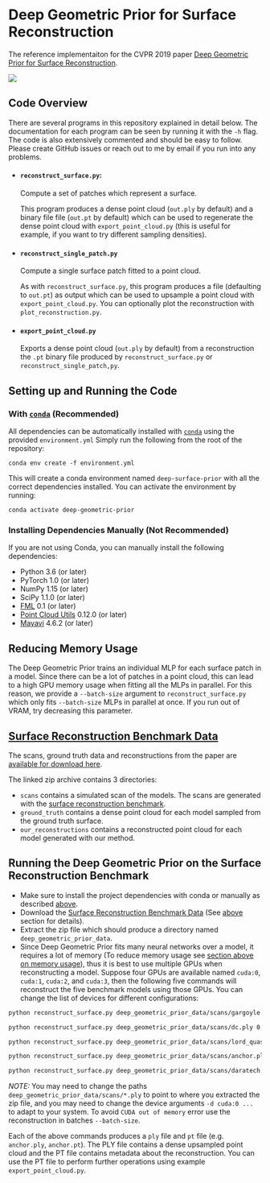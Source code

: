 # Deep Geometric Prior for Surface Reconstruction
The reference implementaiton for the CVPR 2019 paper [Deep Geometric Prior for Surface Reconstruction](https://arxiv.org/pdf/1811.10943.pdf).

![](https://github.com/fwilliams/deep-geometric-prior/blob/master/data/teaser.png)

## Code Overview
There are several programs in this repository explained in detail below. The documentation for each program can be seen by running it with the `-h` flag. The code is also extensively commented and should be easy to follow. Please create GitHub issues or reach out to me by email if you run into any problems.

- #### `reconstruct_surface.py`:
  Compute a set of patches which represent a surface. 

  This program produces a dense point cloud (`out.ply` by default) and a binary file file (`out.pt` by default) which can be used to regenerate the dense point cloud with `export_point_cloud.py` (this is useful for example, if you want to try different sampling densities).
   
- #### `reconstruct_single_patch.py` 
  Compute a single surface patch fitted to a point cloud. 

  As with `reconstruct_surface.py`, this program produces a file (defaulting to `out.pt`) as output which can be used to upsample a point cloud with `export_point_cloud.py`. You can optionally plot the reconstruction with `plot_reconstruction.py`.
   
- #### `export_point_cloud.py` 
  Exports a dense point cloud (`out.ply` by default) from a reconstruction the `.pt` binary file produced by `reconstruct_surface.py` or `reconstruct_single_patch,py`. 


## Setting up and Running the Code
  
### With [`conda`](https://conda.io/en/latest/) (Recommended)
All dependencies can be automatically installed with [`conda`](https://conda.io/en/latest/) using the provided `environment.yml`
Simply run the following from the root of the repository:
  
```
conda env create -f environment.yml
```
  
This will create a conda environment named `deep-surface-prior` with all the correct dependencies installed. You can activate the environment by running:
```
conda activate deep-geometric-prior
```

### Installing Dependencies Manually (Not Recommended)
If you are not using Conda, you can manually install the following dependencies:
- Python 3.6 (or later)
- PyTorch 1.0 (or later)
- NumPy 1.15 (or later)
- SciPy 1.1.0 (or later)
- [FML](https://github.com/fwilliams/fml) 0.1 (or later)
- [Point Cloud Utils](https://github.com/fwilliams/point-cloud-utils) 0.12.0 (or later) 
- [Mayavi](https://docs.enthought.com/mayavi/mayavi/) 4.6.2 (or later)


## Reducing Memory Usage
The Deep Geometric Prior trains an individual MLP for each surface patch in a model. Since there can be a lot of patches in a point cloud, this can lead to a high GPU memory usage when fitting all the MLPs in parallel. For this reason, we provide a `--batch-size` argument to `reconstruct_surface.py` which only fits `--batch-size` MLPs in parallel at once. If you run out of VRAM, try decreasing this parameter.


## [Surface Reconstruction Benchmark Data](https://drive.google.com/file/d/17Elfc1TTRzIQJhaNu5m7SckBH_mdjYSe/view?usp=sharing)
The scans, ground truth data and reconstructions from the paper are [available for download here](https://drive.google.com/file/d/17Elfc1TTRzIQJhaNu5m7SckBH_mdjYSe/view?usp=sharing).

The linked zip archive contains 3 directories:
* `scans` contains a simulated scan of the models. The scans are generated with the [surface reconstruction benchmark](https://github.com/fwilliams/surface-reconstruction-benchmark).
* `ground_truth` contains a dense point cloud for each model sampled from the ground truth surface.
* `our_reconstructions` contains a reconstructed point cloud for each model generated with our method.

## Running the Deep Geometric Prior on the Surface Reconstruction Benchmark
* Make sure to install the project dependencies with conda or manually as described [above](https://github.com/fwilliams/deep-geometric-prior#setting-up-and-running-the-code).
* Download the [Surface Reconstruction Benchmark Data](https://drive.google.com/file/d/17Elfc1TTRzIQJhaNu5m7SckBH_mdjYSe/view?usp=sharing) (See [above](https://github.com/fwilliams/deep-geometric-prior#surface-reconstruction-benchmark-data) section for details).
* Extract the zip file which should produce a directory named `deep_geometric_prior_data`. 
* Since Deep Geometric Prior fits many neural networks over a model, it requires a lot of memory (To reduce memory usage see [section above on memory usage](#reducing-memory-usage)), thus it is best to use multiple GPUs when reconstructing a model. Suppose four GPUs are available named `cuda:0`, `cuda:1`, `cuda:2`, and `cuda:3`, then the following five commands will reconstruct the five benchmark models using those GPUs. You can change the list of devices for different configurations:
```bash
python reconstruct_surface.py deep_geometric_prior_data/scans/gargoyle.ply 0.01 1.0 20 -d cuda:0 cuda:1 cuda:2 cuda:3 -nl 25 -ng 25 -o gargoyle

python reconstruct_surface.py deep_geometric_prior_data/scans/dc.ply 0.01 1.0 20 -d cuda:0 cuda:1 cuda:2 cuda:3 -nl 25 -ng 25 -o dc

python reconstruct_surface.py deep_geometric_prior_data/scans/lord_quas.ply 0.01 1.0 10 -d cuda:0 cuda:1 cuda:2 cuda:3 -nl 25 -ng 25 -o lord_quas

python reconstruct_surface.py deep_geometric_prior_data/scans/anchor.ply 0.01 1.0 10 -d cuda:0 cuda:1 cuda:2 cuda:3 -nl 25 -ng 25 -o anchor

python reconstruct_surface.py deep_geometric_prior_data/scans/daratech.ply 0.01 1.0 10 -d cuda:0 cuda:1 cuda:2 cuda:3 -nl 25 -ng 25 -o daratech   
```
*NOTE:* You may need to change the paths `deep_geometric_prior_data/scans/*.ply` to point to where you extracted the zip file, and you may need to change the device arguments `-d cuda:0 ...` to adapt to your system. To avoid `CUDA out of memory` error use the reconstruction in batches `--batch-size`.

Each of the above commands produces a `ply` file and `pt` file (e.g. `anchor.ply`, `anchor.pt`). The PLY file contains a dense upsampled point cloud and the PT file contains metadata about the reconstruction. You can use the PT file to perform further operations using example `export_point_cloud.py`. 
